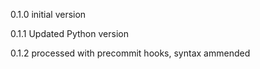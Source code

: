 0.1.0 initial version

0.1.1 Updated Python version

0.1.2 processed with precommit hooks, syntax ammended
